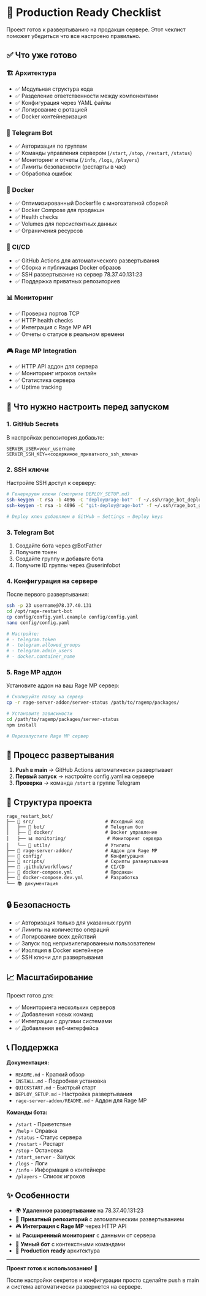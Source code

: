 # 🚀 Production Ready Checklist

Проект готов к развертыванию на продакшн сервере. Этот чеклист поможет убедиться что все настроено правильно.

## ✅ Что уже готово

### 🏗️ Архитектура
- ✅ Модульная структура кода
- ✅ Разделение ответственности между компонентами
- ✅ Конфигурация через YAML файлы
- ✅ Логирование с ротацией
- ✅ Docker контейнеризация

### 🤖 Telegram Bot
- ✅ Авторизация по группам
- ✅ Команды управления сервером (`/start`, `/stop`, `/restart`, `/status`)
- ✅ Мониторинг и отчеты (`/info`, `/logs`, `/players`)
- ✅ Лимиты безопасности (рестарты в час)
- ✅ Обработка ошибок

### 🐳 Docker
- ✅ Оптимизированный Dockerfile с многоэтапной сборкой
- ✅ Docker Compose для продакшн
- ✅ Health checks
- ✅ Volumes для персистентных данных
- ✅ Ограничения ресурсов

### 🔄 CI/CD
- ✅ GitHub Actions для автоматического развертывания
- ✅ Сборка и публикация Docker образов
- ✅ SSH развертывание на сервер 78.37.40.131:23
- ✅ Поддержка приватных репозиториев

### 📊 Мониторинг
- ✅ Проверка портов TCP
- ✅ HTTP health checks
- ✅ Интеграция с Rage MP API
- ✅ Отчеты о статусе в реальном времени

### 🎮 Rage MP Integration
- ✅ HTTP API аддон для сервера
- ✅ Мониторинг игроков онлайн
- ✅ Статистика сервера
- ✅ Uptime tracking

## 🔧 Что нужно настроить перед запуском

### 1. GitHub Secrets

В настройках репозитория добавьте:

```
SERVER_USER=your_username
SERVER_SSH_KEY=<содержимое_приватного_ssh_ключа>
```

### 2. SSH ключи

Настройте SSH доступ к серверу:

```bash
# Генерируем ключи (смотрите DEPLOY_SETUP.md)
ssh-keygen -t rsa -b 4096 -C "deploy@rage-bot" -f ~/.ssh/rage_bot_deploy
ssh-keygen -t rsa -b 4096 -C "git-deploy@rage-bot" -f ~/.ssh/rage_bot_git_deploy

# Deploy ключ добавляем в GitHub → Settings → Deploy keys
```

### 3. Telegram Bot

1. Создайте бота через @BotFather
2. Получите токен
3. Создайте группу и добавьте бота
4. Получите ID группы через @userinfobot

### 4. Конфигурация на сервере

После первого развертывания:

```bash
ssh -p 23 username@78.37.40.131
cd /opt/rage-restart-bot
cp config/config.yaml.example config/config.yaml
nano config/config.yaml

# Настройте:
# - telegram.token
# - telegram.allowed_groups
# - telegram.admin_users
# - docker.container_name
```

### 5. Rage MP аддон

Установите аддон на ваш Rage MP сервер:

```bash
# Скопируйте папку на сервер
cp -r rage-server-addon/server-status /path/to/ragemp/packages/

# Установите зависимости
cd /path/to/ragemp/packages/server-status
npm install

# Перезапустите Rage MP сервер
```

## 🚀 Процесс развертывания

1. **Push в main** → GitHub Actions автоматически развертывает
2. **Первый запуск** → настройте config.yaml на сервере
3. **Проверка** → команда `/start` в группе Telegram

## 📁 Структура проекта

```
rage_restart_bot/
├── 📂 src/                          # Исходный код
│   ├── 🤖 bot/                      # Telegram бот
│   ├── 🐳 docker/                   # Docker управление
│   ├── 📊 monitoring/               # Мониторинг сервера
│   └── 🔧 utils/                    # Утилиты
├── 📂 rage-server-addon/            # Аддон для Rage MP
├── 📂 config/                       # Конфигурация
├── 📂 scripts/                      # Скрипты развертывания
├── 📂 .github/workflows/            # CI/CD
├── 🐳 docker-compose.yml            # Продакшн
├── 🐳 docker-compose.dev.yml        # Разработка
└── 📚 документация
```

## 🔒 Безопасность

- ✅ Авторизация только для указанных групп
- ✅ Лимиты на количество операций
- ✅ Логирование всех действий
- ✅ Запуск под непривилегированным пользователем
- ✅ Изоляция в Docker контейнере
- ✅ SSH ключи для развертывания

## 📈 Масштабирование

Проект готов для:
- ✅ Мониторинга нескольких серверов
- ✅ Добавления новых команд
- ✅ Интеграции с другими системами
- ✅ Добавления веб-интерфейса

## 📞 Поддержка

**Документация:**
- `README.md` - Краткий обзор
- `INSTALL.md` - Подробная установка
- `QUICKSTART.md` - Быстрый старт
- `DEPLOY_SETUP.md` - Настройка развертывания
- `rage-server-addon/README.md` - Аддон для Rage MP

**Команды бота:**
- `/start` - Приветствие
- `/help` - Справка
- `/status` - Статус сервера
- `/restart` - Рестарт
- `/stop` - Остановка
- `/start_server` - Запуск
- `/logs` - Логи
- `/info` - Информация о контейнере
- `/players` - Список игроков

## ✨ Особенности

- 🌍 **Удаленное развертывание** на 78.37.40.131:23
- 🔐 **Приватный репозиторий** с автоматическим развертыванием
- 🎮 **Интеграция с Rage MP** через HTTP API
- 📊 **Расширенный мониторинг** с данными от сервера
- 🤖 **Умный бот** с контекстными командами
- 🚀 **Production ready** архитектура

---

**Проект готов к использованию!** 🎉

После настройки секретов и конфигурации просто сделайте push в main и система автоматически развернется на сервере.